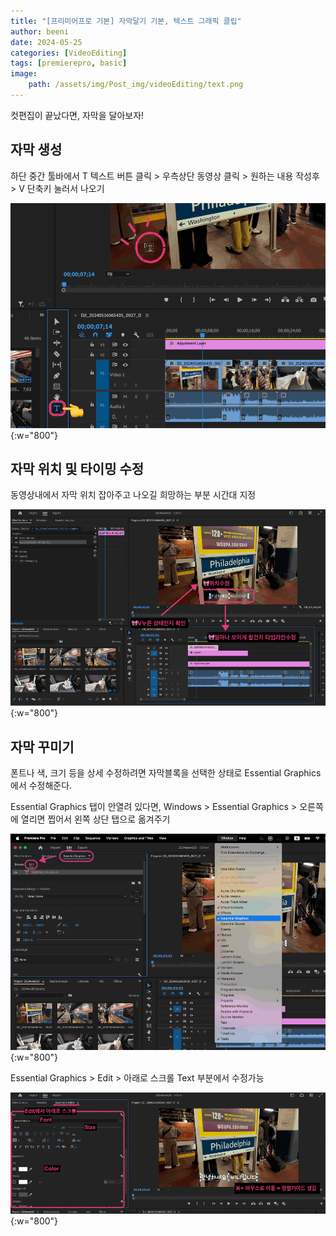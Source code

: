 ```yaml
---
title: "[프리미어프로 기본] 자막달기 기본, 텍스트 그래픽 클립"
author: beeni
date: 2024-05-25
categories: [VideoEditing]
tags: [premierepro, basic]
image: 
    path: /assets/img/Post_img/videoEditing/text.png
---
```


컷편집이 끝났다면, 자막을 달아보자!

## 자막 생성

하단 중간 툴바에서 <tbd>T</tbd> 텍스트 버튼 클릭 > 우측상단 동영상 클릭 > 원하는 내용 작성후 > <tbd>V</tbd> 단축키 눌러서 나오기

![](/assets/img/Post_img/videoEditing/text_01.png){:w="800"}

## 자막 위치 및 타이밍 수정

동영상내에서 자막 위치 잡아주고 나오길 희망하는 부분 시간대 지정

![](/assets/img/Post_img/videoEditing/text_02.png){:w="800"}

## 자막 꾸미기

폰트나 색, 크기 등을 상세 수정하려면 자막블록을 선택한 상태로 <tbd>Essential Graphics</tbd> 에서 수정해준다.

<tbd>Essential Graphics</tbd> 탭이 안열려 있다면, <tbd>Windows</tbd> > <tbd>Essential Graphics</tbd> > 오른쪽에 열리면 찝어서 왼쪽 상단 탭으로 옮겨주기

![](/assets/img/Post_img/videoEditing/text_03.png){:w="800"}

<tbd>Essential Graphics</tbd> > <tbd>Edit</tbd> > 아래로 스크롤 Text 부분에서 수정가능

![](/assets/img/Post_img/videoEditing/text_04.png){:w="800"} 
 

